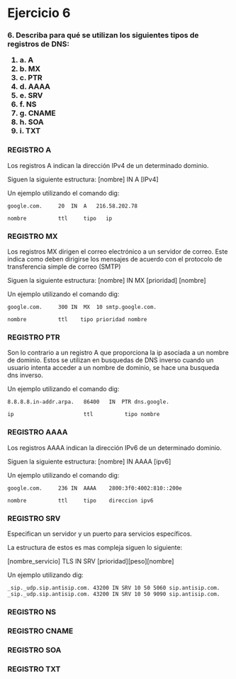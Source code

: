 <h1>Ejercicio 6</h1>
<h3>
6. Describa para qué se utilizan los siguientes tipos de registros de DNS:
<ol>
<li>a. A</li> 
<li>b. MX</li> 
<li>c. PTR </li>
<li>d. AAAA </li>
<li>e. SRV</li>
<li>f. NS</li>
<li>g. CNAME</li>
<li>h. SOA</li>
<li>i. TXT</li>
</ol>
</h3>

<h3>REGISTRO A </h3>
Los registros A indican la dirección IPv4 de un determinado dominio.

Siguen la siguiente estructura:
[nombre] IN A [IPv4]

Un ejemplo utilizando el comando dig:
```
google.com.		20	IN	A	216.58.202.78

nombre          ttl     tipo   ip 
```

<h3>REGISTRO MX</h3>
Los registros MX dirigen el correo electrónico a un servidor de correo. Este indica como deben dirigirse los mensajes
de acuerdo con el protocolo de transferencia simple de correo (SMTP)

Siguen la siguiente estructura:
[nombre] IN MX [prioridad] [nombre]

Un ejemplo utilizando el comando dig:
```
google.com.		300	IN	MX	10 smtp.google.com.

nombre          ttl    tipo prioridad nombre
```

<h3>REGISTRO PTR</h3>
Son lo contrario a un registro A que proporciona la ip asociada a un nombre de dominio.
Estos se utilizan en busquedas de DNS inverso cuando un usuario intenta acceder a un nombre de dominio,
se hace una busqueda dns inverso.

Un ejemplo utilizando el comando dig:
```
8.8.8.8.in-addr.arpa.	86400	IN	PTR	dns.google.

ip                      ttl          tipo nombre
```

<h3>REGISTRO AAAA</h3>
Los registros AAAA indican la dirección IPv6 de un determinado dominio.

Siguen la siguiente estructura:
[nombre] IN AAAA [ipv6] 


Un ejemplo utilizando el comando dig:
```
google.com.		236	IN	AAAA	2800:3f0:4002:810::200e

nombre          ttl     tipo    direccion ipv6
```

<h3>REGISTRO SRV</h3>
Especifican un servidor y un puerto para servicios específicos.

La estructura de estos es mas compleja siguen lo siguiente:

[nombre_servicio] TLS IN SRV [prioridad][peso][nombre]

Un ejemplo utilizando dig:
```
_sip._udp.sip.antisip.com. 43200 IN	SRV	10 50 5060 sip.antisip.com.
_sip._udp.sip.antisip.com. 43200 IN	SRV	10 50 9090 sip.antisip.com.
```

<h3>REGISTRO NS</h3>

<h3>REGISTRO CNAME</h3>

<h3>REGISTRO SOA</h3>

<h3>REGISTRO TXT</h3>


